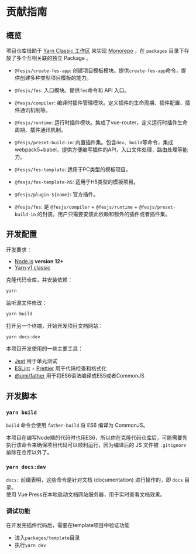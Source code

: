 # 贡献指南

## 概览

项目仓库借助于 [Yarn Classic 工作区](https://classic.yarnpkg.com/zh-Hans/docs/workspaces) 来实现 [Monorepo](https://en.wikipedia.org/wiki/Monorepo) ，在 `packages` 目录下存放了多个互相关联的独立 Package 。

- `@fesjs/create-fes-app`: 创建项目模板模块。提供`create-fes-app`命令，提供创建多种类型项目模板的能力。
  
- `@fesjs/fes`: 入口模块。提供`fes`命令和 API 入口。 

- `@fesjs/compiler`: 编译时插件管理模块。定义插件的生命周期、插件配置、插件通讯机制等。

- `@fesjs/runtime`: 运行时插件模块。集成了vue-router，定义运行时插件生命周期、插件通讯机制。

- `@fesjs/preset-build-in`: 内置插件集。包含`dev`、`build`等命令，集成webpack5+babel，提供方便编写插件的API，入口文件处理，路由处理等能力。

- `@fesjs/fes-template`: 适用于PC类型的模板项目。

- `@fesjs/fes-template-h5`: 适用于H5类型的模板项目。

- `@fesjs/plugin-${name}`: 官方插件。

- `@fesjs/fes`: 是 `@fesjs/compiler` + `@fesjs/runtime` + `@fesjs/preset-build-in` 的封装。用户只需要安装此依赖和额外的插件或者插件集。

## 开发配置

开发要求：

- [Node.js](http://nodejs.org) **version 12+**
- [Yarn v1 classic](https://classic.yarnpkg.com/zh-Hans/docs/install)

克隆代码仓库，并安装依赖：

```bash
yarn
```

监听源文件修改：

```bash
yarn build
```

打开另一个终端，开始开发项目文档网站：

```bash
yarn docs:dev
```

本项目开发使用的一些主要工具：

- [Jest](https://jestjs.io/) 用于单元测试
- [ESLint](https://eslint.org/) + [Prettier](https://prettier.io/) 用于代码检查和格式化
- [@umi/father](https://github.com/umijs/father) 用于将ES6语法编译成ES5或者CommonJS

## 开发脚本

### `yarn build`

`build` 命令会使用 `father-build` 将 ES6 编译为 CommonJS。

本项目在编写Node端的代码时也用ES6，所以你在克隆代码仓库后，可能需要先执行该命令来确保项目代码可以顺利运行，因为编译后的 JS 文件被 `.gitignore` 排除在仓库以外了。
### `yarn docs:dev`
`docs:` 前缀表明，这些命令是针对文档 (documentation) 进行操作的，即 `docs` 目录。      
使用 Vue Press在本地启动文档网站服务器，用于实时查看文档效果。

### 调试功能
在开发完插件代码后，需要在template项目中验证功能
- 进入`packages/template`目录
- 执行`yarn dev`